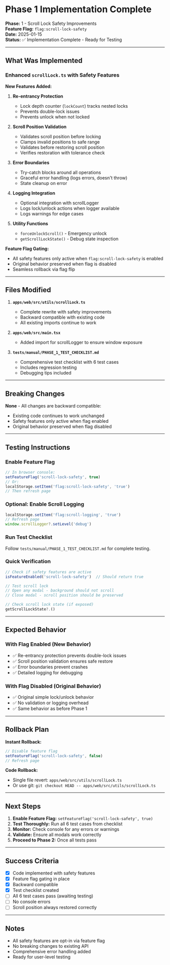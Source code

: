 # Phase 1 Implementation Complete

**Phase:** 1 - Scroll Lock Safety Improvements  
**Feature Flag:** `flag:scroll-lock-safety`  
**Date:** 2025-01-15  
**Status:** ✅ Implementation Complete - Ready for Testing

---

## What Was Implemented

### Enhanced `scrollLock.ts` with Safety Features

**New Features Added:**

1. **Re-entrancy Protection**
   - Lock depth counter (`lockCount`) tracks nested locks
   - Prevents double-lock issues
   - Prevents unlock when not locked

2. **Scroll Position Validation**
   - Validates scroll position before locking
   - Clamps invalid positions to safe range
   - Validates before restoring scroll position
   - Verifies restoration with tolerance check

3. **Error Boundaries**
   - Try-catch blocks around all operations
   - Graceful error handling (logs errors, doesn't throw)
   - State cleanup on error

4. **Logging Integration**
   - Optional integration with scrollLogger
   - Logs lock/unlock actions when logger available
   - Logs warnings for edge cases

5. **Utility Functions**
   - `forceUnlockScroll()` - Emergency unlock
   - `getScrollLockState()` - Debug state inspection

**Feature Flag Gating:**
- All safety features only active when `flag:scroll-lock-safety` is enabled
- Original behavior preserved when flag is disabled
- Seamless rollback via flag flip

---

## Files Modified

1. **`apps/web/src/utils/scrollLock.ts`**
   - Complete rewrite with safety improvements
   - Backward compatible with existing code
   - All existing imports continue to work

2. **`apps/web/src/main.tsx`**
   - Added import for scrollLogger to ensure window exposure

3. **`tests/manual/PHASE_1_TEST_CHECKLIST.md`**
   - Comprehensive test checklist with 6 test cases
   - Includes regression testing
   - Debugging tips included

---

## Breaking Changes

**None** - All changes are backward compatible:
- Existing code continues to work unchanged
- Safety features only active when flag enabled
- Original behavior preserved when flag disabled

---

## Testing Instructions

### Enable Feature Flag
```javascript
// In browser console:
setFeatureFlag('scroll-lock-safety', true)
// Or:
localStorage.setItem('flag:scroll-lock-safety', 'true')
// Then refresh page
```

### Optional: Enable Scroll Logging
```javascript
localStorage.setItem('flag:scroll-logging', 'true')
// Refresh page
window.scrollLogger?.setLevel('debug')
```

### Run Test Checklist
Follow `tests/manual/PHASE_1_TEST_CHECKLIST.md` for complete testing.

### Quick Verification
```javascript
// Check if safety features are active
isFeatureEnabled('scroll-lock-safety')  // Should return true

// Test scroll lock
// Open any modal - background should not scroll
// Close modal - scroll position should be preserved

// Check scroll lock state (if exposed)
getScrollLockState?.()
```

---

## Expected Behavior

### With Flag Enabled (New Behavior)
- ✅ Re-entrancy protection prevents double-lock issues
- ✅ Scroll position validation ensures safe restore
- ✅ Error boundaries prevent crashes
- ✅ Detailed logging for debugging

### With Flag Disabled (Original Behavior)
- ✅ Original simple lock/unlock behavior
- ✅ No validation or logging overhead
- ✅ Same behavior as before Phase 1

---

## Rollback Plan

**Instant Rollback:**
```javascript
// Disable feature flag
setFeatureFlag('scroll-lock-safety', false)
// Refresh page
```

**Code Rollback:**
- Single file revert: `apps/web/src/utils/scrollLock.ts`
- Or use git: `git checkout HEAD -- apps/web/src/utils/scrollLock.ts`

---

## Next Steps

1. **Enable Feature Flag:** `setFeatureFlag('scroll-lock-safety', true)`
2. **Test Thoroughly:** Run all 6 test cases from checklist
3. **Monitor:** Check console for any errors or warnings
4. **Validate:** Ensure all modals work correctly
5. **Proceed to Phase 2:** Once all tests pass

---

## Success Criteria

- [x] Code implemented with safety features
- [x] Feature flag gating in place
- [x] Backward compatible
- [x] Test checklist created
- [ ] All 6 test cases pass (awaiting testing)
- [ ] No console errors
- [ ] Scroll position always restored correctly

---

## Notes

- All safety features are opt-in via feature flag
- No breaking changes to existing API
- Comprehensive error handling added
- Ready for user-level testing

